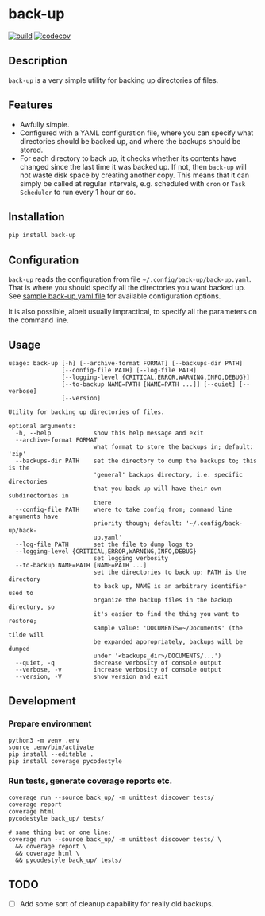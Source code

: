 # back-up
[![build](https://github.com/Czaporka/back-up/actions/workflows/cicd.yml/badge.svg?branch=master)](https://github.com/Czaporka/back-up/actions/workflows/cicd.yml)
[![codecov](https://codecov.io/gh/Czaporka/back-up/branch/master/graph/badge.svg)](https://codecov.io/gh/Czaporka/back-up)

## Description
`back-up` is a very simple utility for backing up directories of files.

## Features
- Awfully simple.
- Configured with a YAML configuration file, where you can specify what directories
  should be backed up, and where the backups should be stored.
- For each directory to back up, it checks whether its contents have changed since
  the last time it was backed up. If not, then `back-up` will not waste disk space
  by creating another copy. This means that it can simply be called at regular
  intervals, e.g. scheduled with `cron` or `Task Scheduler` to run every 1 hour or so.

## Installation
```bash
pip install back-up
```

## Configuration
`back-up` reads the configuration from file `~/.config/back-up/back-up.yaml`. That is where you should specify all the directories you want backed up. See [sample back-up.yaml file](https://github.com/Czaporka/back-up/blob/master/back-up.yaml) for available configuration options.

It is also possible, albeit usually impractical, to specify all the parameters on the command line.

## Usage
```
usage: back-up [-h] [--archive-format FORMAT] [--backups-dir PATH]
               [--config-file PATH] [--log-file PATH]
               [--logging-level {CRITICAL,ERROR,WARNING,INFO,DEBUG}]
               [--to-backup NAME=PATH [NAME=PATH ...]] [--quiet] [--verbose]
               [--version]

Utility for backing up directories of files.

optional arguments:
  -h, --help            show this help message and exit
  --archive-format FORMAT
                        what format to store the backups in; default: 'zip'
  --backups-dir PATH    set the directory to dump the backups to; this is the
                        'general' backups directory, i.e. specific directories
                        that you back up will have their own subdirectories in
                        there
  --config-file PATH    where to take config from; command line arguments have
                        priority though; default: '~/.config/back-up/back-
                        up.yaml'
  --log-file PATH       set the file to dump logs to
  --logging-level {CRITICAL,ERROR,WARNING,INFO,DEBUG}
                        set logging verbosity
  --to-backup NAME=PATH [NAME=PATH ...]
                        set the directories to back up; PATH is the directory
                        to back up, NAME is an arbitrary identifier used to
                        organize the backup files in the backup directory, so
                        it's easier to find the thing you want to restore;
                        sample value: 'DOCUMENTS=~/Documents' (the tilde will
                        be expanded appropriately, backups will be dumped
                        under '<backups_dir>/DOCUMENTS/...')
  --quiet, -q           decrease verbosity of console output
  --verbose, -v         increase verbosity of console output
  --version, -V         show version and exit
```

## Development
### Prepare environment
```
python3 -m venv .env
source .env/bin/activate
pip install --editable .
pip install coverage pycodestyle
```
### Run tests, generate coverage reports etc.
```
coverage run --source back_up/ -m unittest discover tests/
coverage report
coverage html
pycodestyle back_up/ tests/

# same thing but on one line:
coverage run --source back_up/ -m unittest discover tests/ \
  && coverage report \
  && coverage html \
  && pycodestyle back_up/ tests/
```

## TODO
- [ ] Add some sort of cleanup capability for really old backups.
